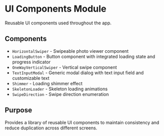 # UI Components Module

Reusable UI components used throughout the app.

## Components
- `HorizontalSwiper` - Swipeable photo viewer component
- `LoadingButton` - Button component with integrated loading state and progress indicator
- `OneWayVerticalSwiper` - Vertical swipe component
- `TextInputModal` - Generic modal dialog with text input field and customizable text
- `Shimmer` - Loading shimmer effect
- `SkeletonLoader` - Skeleton loading animations
- `SwipeDirection` - Swipe direction enumeration

## Purpose
Provides a library of reusable UI components to maintain consistency and reduce duplication across different screens.